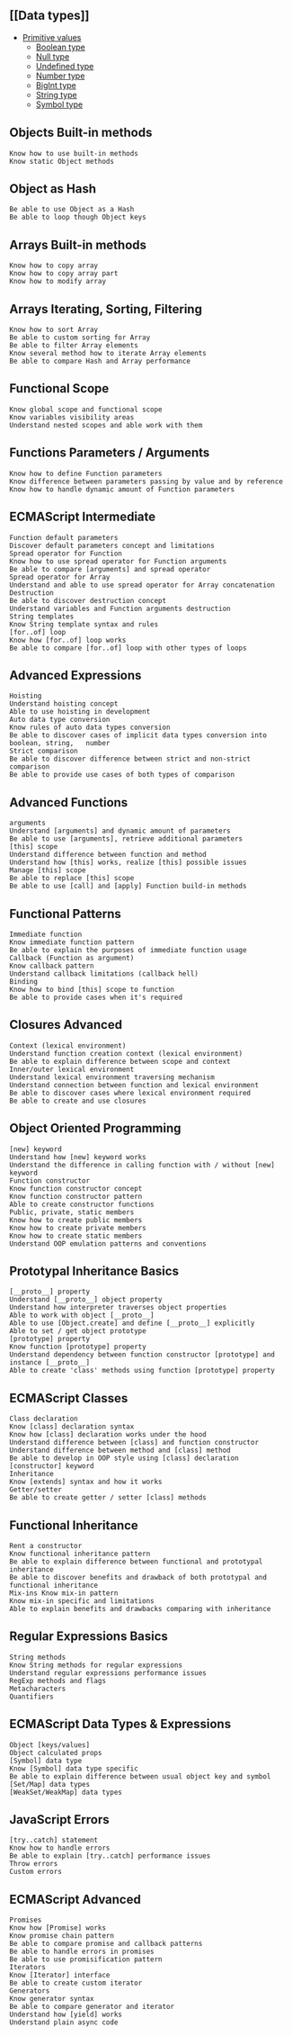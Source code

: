 ## [[Data types]]
-   [Primitive values](obsidian://open?vault=test&file=Intermediate%2FData%20types%2FData%20types)
    -   [Boolean type](https://developer.mozilla.org/en-US/docs/Web/JavaScript/Data_structures#boolean_type)
    -   [Null type](https://developer.mozilla.org/en-US/docs/Web/JavaScript/Data_structures#null_type)
    -   [Undefined type](https://developer.mozilla.org/en-US/docs/Web/JavaScript/Data_structures#undefined_type)
    -   [Number type](https://developer.mozilla.org/en-US/docs/Web/JavaScript/Data_structures#number_type)
    -   [BigInt type](https://developer.mozilla.org/en-US/docs/Web/JavaScript/Data_structures#bigint_type)
    -   [String type](https://developer.mozilla.org/en-US/docs/Web/JavaScript/Data_structures#string_type)
    -   [Symbol type](https://developer.mozilla.org/en-US/docs/Web/JavaScript/Data_structures#symbol_type)

## **Objects Built-in methods**  
	Know how to use built-in methods  
	Know static Object methods

## **Object as Hash**  
	Be able to use Object as a Hash  
	Be able to loop though Object keys

## **Arrays Built-in methods**  
	Know how to copy array  
	Know how to copy array part  
	Know how to modify array

## **Arrays Iterating, Sorting, Filtering**  
	Know how to sort Array  
	Be able to custom sorting for Array  
	Be able to filter Array elements  
	Know several method how to iterate Array elements  
	Be able to compare Hash and Array performance

## **Functional Scope**  
	Know global scope and functional scope  
	Know variables visibility areas  
	Understand nested scopes and able work with them

## **Functions Parameters / Arguments**  
	Know how to define Function parameters  
	Know difference between parameters passing by value and by reference  
	Know how to handle dynamic amount of Function parameters

## **ECMAScript Intermediate**  
	Function default parameters  
	Discover default parameters concept and limitations  
	Spread operator for Function  
	Know how to use spread operator for Function arguments  
	Be able to compare [arguments] and spread operator  
	Spread operator for Array  
	Understand and able to use spread operator for Array concatenation  
	Destruction  
	Be able to discover destruction concept  
	Understand variables and Function arguments destruction  
	String templates  
	Know String template syntax and rules  
	[for..of] loop  
	Know how [for..of] loop works  
	Be able to compare [for..of] loop with other types of loops

## **Advanced Expressions**  
	Hoisting  
	Understand hoisting concept  
	Able to use hoisting in development  
	Auto data type conversion  
	Know rules of auto data types conversion  
	Be able to discover cases of implicit data types conversion into boolean, string, 	number
	Strict comparison  
	Be able to discover difference between strict and non-strict comparison  
	Be able to provide use cases of both types of comparison	
## **Advanced Functions**  
	arguments  
	Understand [arguments] and dynamic amount of parameters  
	Be able to use [arguments], retrieve additional parameters  
	[this] scope  
	Understand difference between function and method  
	Understand how [this] works, realize [this] possible issues  
	Manage [this] scope  
	Be able to replace [this] scope  
	Be able to use [call] and [apply] Function build-in methods

## **Functional Patterns**  
	Immediate function  
	Know immediate function pattern  
	Be able to explain the purposes of immediate function usage  
	Callback (Function as argument)  
	Know callback pattern  
	Understand callback limitations (callback hell)  
	Binding  
	Know how to bind [this] scope to function  
	Be able to provide cases when it's required

## **Closures Advanced**  
	Context (lexical environment)  
	Understand function creation context (lexical environment)  
	Be able to explain difference between scope and context  
	Inner/outer lexical environment  
	Understand lexical environment traversing mechanism  
	Understand connection between function and lexical environment  
	Be able to discover cases where lexical environment required  
	Be able to create and use closures

## **Object Oriented Programming**  
	[new] keyword  
	Understand how [new] keyword works  
	Understand the difference in calling function with / without [new] keyword  
	Function constructor  
	Know function constructor concept  
	Know function constructor pattern  
	Able to create constructor functions  
	Public, private, static members  
	Know how to create public members  
	Know how to create private members  
	Know how to create static members  
	Understand OOP emulation patterns and conventions

## **Prototypal Inheritance Basics**  
	[__proto__] property  
	Understand [__proto__] object property  
	Understand how interpreter traverses object properties  
	Able to work with object [__proto__]  
	Able to use [Object.create] and define [__proto__] explicitly  
	Able to set / get object prototype  
	[prototype] property  
	Know function [prototype] property  
	Understand dependency between function constructor [prototype] and instance [__proto__]
	Able to create 'class' methods using function [prototype] property

## **ECMAScript Classes**  
	Class declaration
	Know [class] declaration syntax  
	Know how [class] declaration works under the hood  
	Understand difference between [class] and function constructor  
	Understand difference between method and [class] method  
	Be able to develop in OOP style using [class] declaration  
	[constructor] keyword  
	Inheritance  
	Know [extends] syntax and how it works  
	Getter/setter  
	Be able to create getter / setter [class] methods

## **Functional Inheritance**  
	Rent a constructor  
	Know functional inheritance pattern  
	Be able to explain difference between functional and prototypal inheritance  
	Be able to discover benefits and drawback of both prototypal and functional inheritance  
	Mix-ins Know mix-in pattern  
	Know mix-in specific and limitations  
	Able to explain benefits and drawbacks comparing with inheritance

## **Regular Expressions Basics**  
	String methods  
	Know String methods for regular expressions  
	Understand regular expressions performance issues  
	RegExp methods and flags  
	Metacharacters  
	Quantifiers

## **ECMAScript Data Types & Expressions**  
	Object [keys/values]  
	Object calculated props  
	[Symbol] data type  
	Know [Symbol] data type specific  
	Be able to explain difference between usual object key and symbol  
	[Set/Map] data types  
	[WeakSet/WeakMap] data types

## **JavaScript Errors**  
	[try..catch] statement  
	Know how to handle errors  
	Be able to explain [try..catch] performance issues  
	Throw errors  
	Custom errors

## **ECMAScript Advanced**  
	Promises  
	Know how [Promise] works  
	Know promise chain pattern  
	Be able to compare promise and callback patterns  
	Be able to handle errors in promises  
	Be able to use promisification pattern  
	Iterators  
	Know [Iterator] interface  
	Be able to create custom iterator  
	Generators  
	Know generator syntax  
	Be able to compare generator and iterator  
	Understand how [yield] works  
	Understand plain async code